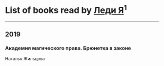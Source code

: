 # List of books read by [Леди Я](https://www.facebook.com/profile.php?id=2079380078781646)<sup>1</sup>
---

## 2019

### Академия магического права. Брюнетка в законе
Наталья Жильцова



